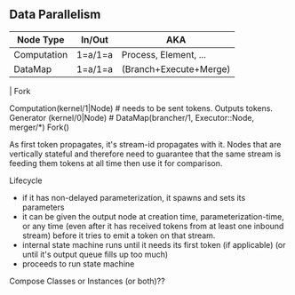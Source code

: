 


Data Parallelism
----------------

| Node Type   | In/Out  | AKA                       |
| ----------- | ------- | ------------------------- |
| Computation | 1=a/1=a | Process, Element, ...     |
| DataMap     | 1=a/1=a | (Branch+Execute+Merge)

| Fork



Computation(kernel/1|Node) # needs to be sent tokens. Outputs tokens.
Generator  (kernel/0|Node) # 
DataMap(brancher/1, Executor::Node, merger/\*)
Fork()


As first token propagates, it's stream-id propagates with it. Nodes that are vertically stateful and therefore need to
guarantee that the same stream is feeding them tokens at all time then use it for comparison.




Lifecycle
  - if it has non-delayed parameterization, it spawns and sets its parameters
  - it can be given the output node at creation time, parameterization-time, or any time (even after it has received tokens from
    at least one inbound stream) before it tries to emit a token on that stream. 
  - internal state machine runs until it needs its first token (if applicable) (or until it's output queue fills up too
    much)
  - proceeds to run state machine



Compose Classes or Instances (or both)??





